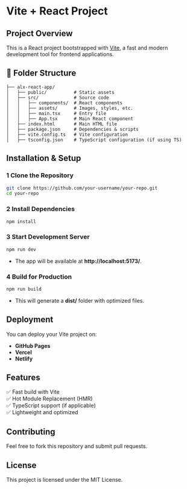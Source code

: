 # Vite + React Project

## Project Overview
This is a React project bootstrapped with [Vite](https://vitejs.dev/), a fast and modern development tool for frontend applications.

## 📂 Folder Structure
```
├── alx-react-app/
│   ├── public/          # Static assets
│   ├── src/             # Source code
│   │   ├── components/  # React components
│   │   ├── assets/      # Images, styles, etc.
│   │   ├── main.tsx     # Entry file
│   │   ├── App.tsx      # Main React component
│   ├── index.html       # Main HTML file
│   ├── package.json     # Dependencies & scripts
│   ├── vite.config.ts   # Vite configuration
│   ├── tsconfig.json    # TypeScript configuration (if using TS)
```

##  Installation & Setup

### 1 Clone the Repository
```sh
git clone https://github.com/your-username/your-repo.git
cd your-repo
```

### 2 Install Dependencies
```sh
npm install
```

### 3 Start Development Server
```sh
npm run dev
```
- The app will be available at **http://localhost:5173/**.

### 4 Build for Production
```sh
npm run build
```
- This will generate a **dist/** folder with optimized files.

## Deployment
You can deploy your Vite project on:
- **GitHub Pages**
- **Vercel**
- **Netlify**

##  Features
✅ Fast build with Vite  
✅ Hot Module Replacement (HMR)  
✅ TypeScript support (if applicable)  
✅ Lightweight and optimized  

## Contributing
Feel free to fork this repository and submit pull requests.

##  License
This project is licensed under the MIT License.

